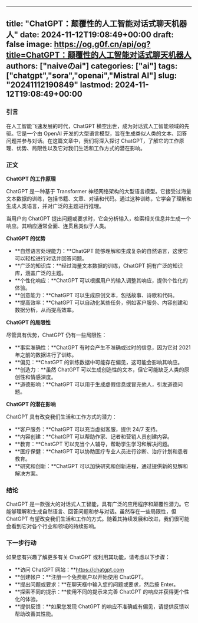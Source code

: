 
---
title: "ChatGPT：颠覆性的人工智能对话式聊天机器人"
date: 2024-11-12T19:08:49+00:00
draft: false
image: https://og.g0f.cn/api/og?title=ChatGPT：颠覆性的人工智能对话式聊天机器人
authors: ["naiveのai"]
categories: ["ai"]
tags: ["chatgpt","sora","openai","Mistral AI"]
slug: "20241112190849"
lastmod: 2024-11-12T19:08:49+00:00
---
### 引言

在人工智能飞速发展的时代，ChatGPT 横空出世，成为对话式人工智能领域的先驱。它是一个由 OpenAI 开发的大型语言模型，旨在生成类似人类的文本、回答问题并参与对话。在这篇文章中，我们将深入探讨 ChatGPT，了解它的工作原理、优势、局限性以及它对我们生活和工作方式的潜在影响。

### 正文

**ChatGPT 的工作原理**

ChatGPT 是一种基于 Transformer 神经网络架构的大型语言模型。它接受过海量文本数据的训练，包括书籍、文章、对话和代码。通过这种训练，它学会了理解和生成人类语言，并对广泛的主题进行推理。

当用户向 ChatGPT 提出问题或要求时，它会分析输入，检索相关信息并生成一个响应。其响应通常全面、连贯且类似于人类。

**ChatGPT 的优势**

- **自然语言处理能力：**ChatGPT 能够理解和生成复杂的自然语言，这使它可以轻松进行对话并回答问题。
- **广泛的知识库：**经过海量文本数据的训练，ChatGPT 拥有广泛的知识库，涵盖广泛的主题。
- **个性化响应：**ChatGPT 可以根据用户的输入调整其响应，提供个性化的体验。
- **创意能力：**ChatGPT 可以生成原创文本，包括故事、诗歌和代码。
- **提高效率：**ChatGPT 可以自动化某些任务，例如客户服务、内容创建和数据分析，从而提高效率。

**ChatGPT 的局限性**

尽管具有优势，ChatGPT 仍有一些局限性：

- **事实准确性：**ChatGPT 有时会产生不准确或过时的信息，因为它对 2021 年之前的数据进行了训练。
- **偏见：**ChatGPT 的训练数据中可能存在偏见，这可能会影响其响应。
- **创造力：**虽然 ChatGPT 可以生成创造性的文本，但它可能缺乏人类的原创性和情感深度。
- **道德影响：**ChatGPT 可以用于生成虚假信息或冒充他人，引发道德问题。

**ChatGPT 的潜在影响**

ChatGPT 具有改变我们生活和工作方式的潜力：

- **客户服务：**ChatGPT 可以充当虚拟客服，提供 24/7 支持。
- **内容创建：**ChatGPT 可以帮助作家、记者和营销人员创建内容。
- **教育：**ChatGPT 可以充当个人辅导，帮助学生学习和解决问题。
- **医疗保健：**ChatGPT 可以协助医疗专业人员进行诊断、治疗计划和患者教育。
- **研究和创新：**ChatGPT 可以加快研究和创新进程，通过提供新的见解和解决方案。

### 结论

ChatGPT 是一款强大的对话式人工智能，具有广泛的应用程序和颠覆性潜力。它能够理解和生成自然语言、回答问题和参与对话。虽然存在一些局限性，但 ChatGPT 有望改变我们生活和工作的方式。随着其持续发展和改进，我们很可能会看到它对各个行业和领域的持续影响。

### 下一步行动

如果您有兴趣了解更多有关 ChatGPT 或利用其功能，请考虑以下步骤：

- **访问 ChatGPT 网站：**https://chatgpt.com
- **创建帐户：**注册一个免费帐户以开始使用 ChatGPT。
- **提出问题或要求：**在聊天框中输入您的问题或要求，然后按 Enter。
- **探索不同的提示：**使用不同的提示来完善 ChatGPT 的响应并获得更个性化的体验。
- **提供反馈：**如果您发现 ChatGPT 的响应不准确或有偏见，请提供反馈以帮助改善其性能。